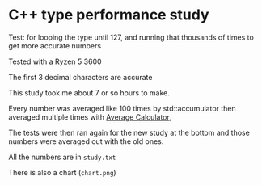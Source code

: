 # C++ type performance study
Test: for looping the type until 127, and running that thousands of times to get more accurate numbers

Tested with a Ryzen 5 3600

The first 3 decimal characters are accurate


This study took me about 7 or so hours to make.

Every number was averaged like 100 times by std::accumulator then averaged multiple times with [Average Calculator](https://www.calculator.net/average-calculator.html),

The tests were then ran again for the new study at the bottom and those numbers were averaged out with the old ones.

All the numbers are in `study.txt`

There is also a chart (`chart.png`)
